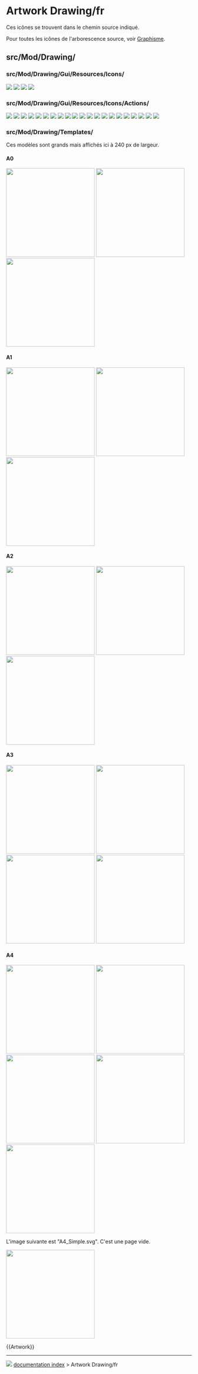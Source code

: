 # Artwork Drawing/fr
Ces icônes se trouvent dans le chemin source indiqué.

Pour toutes les icônes de l\'arborescence source, voir [Graphisme](Artwork/fr.md).

## src/Mod/Drawing/

### src/Mod/Drawing/Gui/Resources/Icons/

![](images/DrawingWorkbench.svg ) ![](images/Page.svg ) ![](images/Pages.svg ) ![](images/View.svg )

### src/Mod/Drawing/Gui/Resources/Icons/Actions/

![](images/document-new.svg ) ![](images/drawing-annotation.svg ) ![](images/drawing-clip.svg ) ![](images/drawing-draft-view.svg ) ![](images/drawing-landscape.svg ) ![](images/drawing-landscape-A0.svg ) ![](images/drawing-landscape-A1.svg ) ![](images/drawing-landscape-A2.svg ) ![](images/drawing-landscape-A3.svg ) ![](images/drawing-landscape-A4.svg ) ![](images/drawing-landscape-new.svg ) ![](images/drawing-openbrowser.svg ) ![](images/drawing-orthoviews.svg ) ![](images/drawing-portrait-A0.svg ) ![](images/drawing-portrait-A1.svg ) ![](images/drawing-portrait-A2.svg ) ![](images/drawing-portrait-A3.svg ) ![](images/drawing-portrait-A4.svg ) ![](images/drawing-spreadsheet.svg ) ![](images/drawing-symbol.svg ) ![](images/drawing-view.svg )

### src/Mod/Drawing/Templates/

Ces modèles sont grands mais affichés ici à 240 px de largeur.

#### A0

<img alt="" src=images/A0_Landscape_ISO7200.svg  style="width:240px;"> <img alt="" src=images/A0_Landscape_plain.svg  style="width:240px;"> <img alt="" src=images/A0_Portrait_plain.svg  style="width:240px;">

#### A1

<img alt="" src=images/A1_Landscape_ISO7200.svg  style="width:240px;"> <img alt="" src=images/A1_Landscape_plain.svg  style="width:240px;"> <img alt="" src=images/A1_Portrait_plain.svg  style="width:240px;">

#### A2

<img alt="" src=images/A2_Landscape_ISO7200.svg  style="width:240px;"> <img alt="" src=images/A2_Landscape_plain.svg  style="width:240px;"> <img alt="" src=images/A2_Portrait_plain.svg  style="width:240px;">

#### A3

<img alt="" src=images/A3_Landscape.svg  style="width:240px;"> <img alt="" src=images/A3_Landscape_ISO7200.svg  style="width:240px;"> <img alt="" src=images/A3_Landscape_plain.svg  style="width:240px;"> <img alt="" src=images/A3_Portrait_plain.svg  style="width:240px;">

#### A4

<img alt="" src=images/A4_Landscape.svg  style="width:240px;"> <img alt="" src=images/A4_Landscape_ISO7200.svg  style="width:240px;"> <img alt="" src=images/A4_Landscape_plain.svg  style="width:240px;"> <img alt="" src=images/A4_Portrait_ISO7200.svg  style="width:240px;"> <img alt="" src=images/A4_Portrait_plain.svg  style="width:240px;">

L\'image suivante est \"A4\_Simple.svg\". C\'est une page vide.

<img alt="" src=images/A4_Simple.svg  style="width:240px;">


{{Artwork}}



---
![](images/Right_arrow.png) [documentation index](../README.md) > Artwork Drawing/fr
